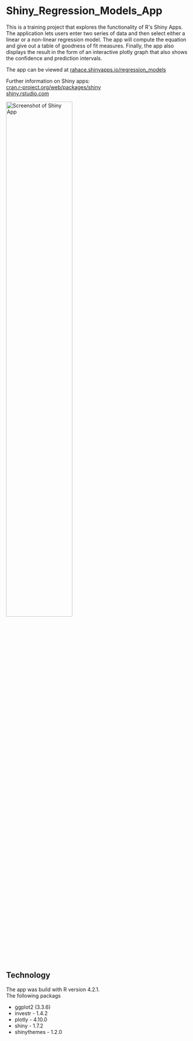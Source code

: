 # Shiny_Regression_Models_App

This is a training project that explores the functionality of R's Shiny Apps. The application lets users enter two series of data and then select either a linear or a non-linear regression model. The app will compute the equation and give out a table of goodness of fit measures. Finally, the app also displays the result in the form of an interactive plotly graph that also shows the confidence and prediction intervals.

The app can be viewed at [rahace.shinyapps.io/regression_models](https://rahace.shinyapps.io/regression_models/)

Further information on Shiny apps:  
[cran.r-project.org/web/packages/shiny](https://cran.r-project.org/web/packages/shiny/)  
[shiny.rstudio.com](https://shiny.rstudio.com/)

<img style="width:60%; height:auto;" src="https://github.com/staehlo/Shiny_Regression_Models_App/blob/main/screenshot_for_readme.png" alt="Screenshot of Shiny App">

## Technology

The app was build with R version 4.2.1.  
The following packags 

* ggplot2 (3.3.6)
* investr - 1.4.2
* plotly - 4.10.0
* shiny - 1.7.2
* shinythemes - 1.2.0
